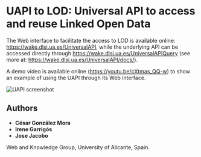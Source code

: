# UAPI to LOD: Universal API to access and reuse Linked Open Data

The Web interface to facilitate the access to LOD is available online: https://wake.dlsi.ua.es/UniversalAPI, while the underlying API can be accessed directly through https://wake.dlsi.ua.es/UniversalAPIQuery (see more at: https://wake.dlsi.ua.es/UniversalAPI/docs/).


A demo video is available online (https://youtu.be/cXtmas_QQ-w) to show an example of using the UAPI through its Web interface.

![UAPI screenshot](https://img.youtube.com/vi/cXtmas_QQ-w/0.jpg)


## Authors

* **César González Mora** 
* **Irene Garrigós** 
* **Jose Jacobo** 


Web and Knowledge Group, University of Alicante, Spain.
